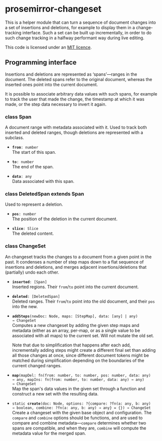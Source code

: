 # prosemirror-changeset

This is a helper module that can turn a sequence of document changes
into a set of insertions and deletions, for example to display them in
a change-tracking interface. Such a set can be built up incrementally,
in order to do such change tracking in a halfway performant way during
live editing.

This code is licensed under an [MIT
licence](https://github.com/ProseMirror/prosemirror-changeset/blob/master/LICENSE).

## Programming interface

Insertions and deletions are represented as ‘spans’—ranges in the
document. The deleted spans refer to the original document, whereas
the inserted ones point into the current document.

It is possible to associate arbitrary data values with such spans, for
example to track the user that made the change, the timestamp at which
it was made, or the step data necessary to invert it again.

### class Span

A document range with metadata associated with it. Used to
track both inserted and deleted ranges, though deletions are
represented with a subclass.

 * **`from`**`: number`\
   The start of this span.

 * **`to`**`: number`\
   The end of the span.

 * **`data`**`: any`\
   Data associated with this span.


### class DeletedSpan extends Span

Used to represent a deletion.

 * **`pos`**`: number`\
   The position of the deletion in the current document.

 * **`slice`**`: Slice`\
   The deleted content.


### class ChangeSet

An changeset tracks the changes to a document from a given
point in the past. It condenses a number of step maps down to a
flat sequence of insertions and deletions, and merges adjacent
insertions/deletions that (partially) undo each other.

 * **`inserted`**`: [Span]`\
   Inserted regions. Their `from`/`to` point into the current
   document.

 * **`deleted`**`: [DeletedSpan]`\
   Deleted ranges. Their `from`/`to` point into the old document,
   and their `pos` into the new.

 * **`addSteps`**`(newDoc: Node, maps: [StepMap], data: [any] | any) → ChangeSet`\
   Computes a new changeset by adding the given step maps and
   metadata (either as an array, per-map, or as a single value to be
   associated with all maps) to the current set. Will not mutate the
   old set.

   Note that due to simplification that happens after each add,
   incrementally adding steps might create a different final set
   than adding all those changes at once, since different document
   tokens might be matched during simplification depending on the
   boundaries of the current changed ranges.

 * **`map`**`(mapDel: fn(from: number, to: number, pos: number, data: any) → any, mapIns: fn(from: number, to: number, data: any) → any) → ChangeSet`\
   Map the span's data values in the given set through a function
   and construct a new set with the resulting data.

 * `static `**`create`**`(doc: Node, options: ?{compare: ?fn(a: any, b: any) → boolean, combine: ?fn(a: any, b: any) → any} = {}) → ChangeSet`\
   Create a changeset with the given base object and
   configuration. The `compare` and `combine` options should be
   functions, and are used to compare and combine metadata—`compare`
   determines whether two spans are compatible, and when they are,
   `combine` will compute the metadata value for the merged span.


